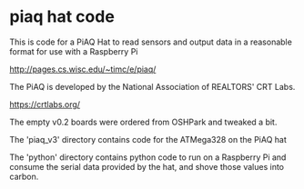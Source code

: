 # piaq hat code

This is code for a PiAQ Hat to read sensors and output data
in a reasonable format for use with a Raspberry Pi

http://pages.cs.wisc.edu/~timc/e/piaq/

The PiAQ is developed by the National Association of REALTORS' CRT Labs.

https://crtlabs.org/

The empty v0.2 boards were ordered from OSHPark and tweaked a bit.

The 'piaq_v3' directory contains code for the ATMega328 on the
PiAQ hat

The 'python' directory contains python code to run on a Raspberry Pi
and consume the serial data provided by the hat, and shove those values
into carbon.
